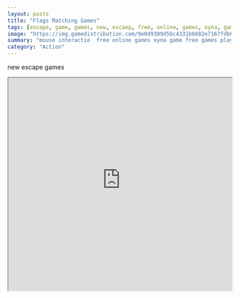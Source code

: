 ```yaml
---
layout: posts
title: "Flags Matching Games"
tags: [escape, game, games, new, escaep, free, online, games, oyna, game, free, games, play, play, games]
image: "https://img.gamedistribution.com/9e0d9389d56c4331b6602e7167fdb6b9.jpg"
summary: "mouse interactio  free online games oyna game free games play play games"
category: "Action"
---
```


new escape games

<iframe width="100%" height="480px;" src="https://flash.gamedistribution.com?game=9e0d9389d56c4331b6602e7167fdb6b9"></iframe>